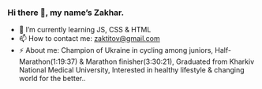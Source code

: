 ### Hi there 👋, my name’s Zakhar.
- 🌱 I’m currently learning JS, CSS & HTML
- 📫 How to contact me: zaktitov@gmail.com
- ⚡ About me: Champion of Ukraine in cycling among juniors, Half-Marathon(1:19:37) & Marathon finisher(3:30:21), Graduated from Kharkiv National Medical University,  Interested in healthy lifestyle & changing world for the better..
